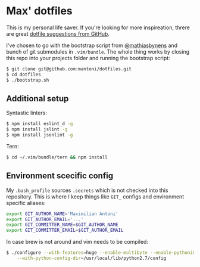 # Max' dotfiles

This is my personal life saver. If you're looking for more inspireation, threre
are great [dotfile suggestions from GitHub][dotfiles].

I've chosen to go with the bootstrap script from [@mathiasbynens][] and bunch
of git submodules in `.vim/bundle`. The whole thing works by closing this repo
into your projects folder and running the bootstrap script:

```bash
$ git clone git@github.com:mantoni/dotfiles.git
$ cd dotfiles
$ ./bootstrap.sh
```

## Additional setup

Syntastic linters:

```bash
$ npm install eslint_d -g
$ npm install jslint -g
$ npm install jsonlint -g
```

Tern:

```bash
$ cd ~/.vim/bundle/tern && npm install
```

## Environment scecific config

My `.bash_profile` sources `.secrets` which is not checked into this
repository. This is where I keep things like `GIT_` configs and environment
specific aliases:

```bash
export GIT_AUTHOR_NAME='Maximilian Antoni'
export GIT_AUTHOR_EMAIL='...'
export GIT_COMMITTER_NAME=$GIT_AUTHOR_NAME
export GIT_COMMITTER_EMAIL=$GIT_AUTHOR_EMAIL
```

In case brew is not around and vim needs to be compiled:

```bash
$ ./configure --with-features=huge --enable-multibyte --enable-pythoninterp \
    --with-python-config-dir=/usr/local/lib/python2.7/config
```

[dotfiles]: http://dotfiles.github.com
[@mathiasbynens]: https://github.com/mathiasbynens/dotfiles
